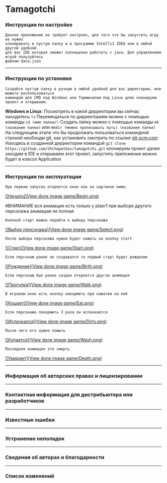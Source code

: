 # Tamagotchi

### Инструкции по настройке
    Данное приложение не требует настроек, для того что бы запустить игру ее нужно
    клонировать в пустую папку и в программе IntelliJ IDEA или в любой другой удобной
    для вас IDE которая сможет полноценно работать с java. Для управлением игрой пользуйтесь
    файлом data.json
    
---

### Инструкции по установке
    Создайте пустую папку в ручную в любой удобной для вас директории, или можете воспользоваться
    командой для CMD под Windows или Терминалом под Linux длее клонируем проект и открываем.

**Windows и Linux**: 
    Посмотреть в какой дирректории вы сейчас находитесь `ls`
    Перемещаться по дирректориям можно с помощью команды `cd (имя папки/)`
    Создать папку можно с помощью команды `mk (название папки)` или `mkdir (можно прописывать путь) (название папки)`
    На следующем этапе что бы продолжать пользоваться командной строкой необходм git, как установить смотрить по ссылке
    [git-scm.com](https://git-scm.com/book/ru/v2/Введение-Установка-Git)
    Находясь в созданной дирректории командой `git clone https://github.com/Shchepetkov/tamagotchi.git` клонируем проект
    далее заходим в IDE и открываем этот проект, запустить приложение можно будет в классе Application
    
---

### Инструкции по эксплуатации
    При первом запуске откроется окно как на картинке ниже.
[![Начало](View done image game/Begin.png)]()

#ВНИМАНИЕ вся анимация есть только у plaer1 при выборе другого персонажа анимация не полная

    Кнопкой старт можно перейти к выбору персонажа 
[![Выбор персонажа](View done image game/Select.png)]()

    После выбора персонажа нужно будет нажать на кнопку start
[![Старт](View done image game/Start.png)]()

    Если персонаж ранее не создавался то первый старт будет рождение
[![Рождение](View done image game/Birth.png)]()

    Если персонаж был ранее создан откроется другая анимация
[![Прогулка](View done image game/Walk.png)]()

    В игровом окне есть кнопку накормить при нажатии на неё
[![Кушает](View done image game/Eat.png)]()

    Если персонажа покормить 3 раза он испачкается
[![Испачкался](View done image game/Dirty.png)]()

    После чего его нужно помыть
[![Купается](View done image game/Wash.png)]()

    Последняя анимация это смерть
[![Умирает](View done image game/Death.png)]()

    
---

### Информация об авторских правах и лицензировании

---

### Контактная информация для дистрибьютора или разработчиков

---

### Известные ошибки

---

### Устранение неполадок

---

### Сведения об авторах и благодарности

---

### Список изменений